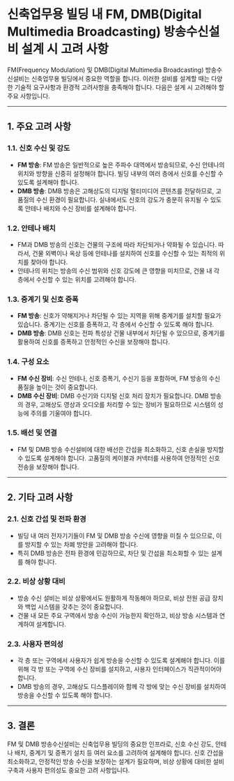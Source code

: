 # 신축업무용 빌딩 내 FM, DMB(Digital Multimedia Broadcasting) 방송수신설비 설계 시 고려 사항

FM(Frequency Modulation) 및 DMB(Digital Multimedia Broadcasting) 방송수신설비는 신축업무용 빌딩에서 중요한 역할을 합니다. 이러한 설비를 설계할 때는 다양한 기술적 요구사항과 환경적 고려사항을 충족해야 합니다. 다음은 설계 시 고려해야 할 주요 사항입니다.

---

## 1. **주요 고려 사항**

### 1.1. **신호 수신 및 강도**
- **FM 방송**: FM 방송은 일반적으로 높은 주파수 대역에서 방송되므로, 수신 안테나의 위치와 방향을 신중히 설정해야 합니다. 빌딩 내부의 여러 층에서 신호를 수신할 수 있도록 설계해야 합니다.
- **DMB 방송**: DMB 방송은 고해상도의 디지털 멀티미디어 콘텐츠를 전달하므로, 고품질의 수신 환경이 필요합니다. 실내에서도 신호의 강도가 충분히 유지될 수 있도록 안테나 배치와 수신 장비를 설계해야 합니다.

### 1.2. **안테나 배치**
- FM과 DMB 방송의 신호는 건물의 구조에 따라 차단되거나 약화될 수 있습니다. 따라서, 건물 외벽이나 옥상 등에 안테나를 설치하여 신호를 수신할 수 있는 최적의 위치를 찾아야 합니다.
- 안테나의 위치는 방송의 수신 범위와 신호 강도에 큰 영향을 미치므로, 건물 내 각 층에서 수신할 수 있는 위치를 고려해야 합니다.

### 1.3. **중계기 및 신호 증폭**
- **FM 방송**: 신호가 약해지거나 차단될 수 있는 지역을 위해 중계기를 설치할 필요가 있습니다. 중계기는 신호를 증폭하고, 각 층에서 수신할 수 있도록 해야 합니다.
- **DMB 방송**: DMB 신호는 전파 특성상 건물 내부에서 차단될 수 있으므로, 중계기를 활용하여 신호를 증폭하고 안정적인 수신을 보장해야 합니다.

### 1.4. **구성 요소**
- **FM 수신 장비**: 수신 안테나, 신호 증폭기, 수신기 등을 포함하며, FM 방송의 수신 품질을 높이는 것이 중요합니다.
- **DMB 수신 장비**: DMB 수신기와 디지털 신호 처리 장치가 필요합니다. DMB 방송의 경우, 고해상도 영상과 오디오를 처리할 수 있는 장비가 필요하므로 시스템의 성능에 주의를 기울여야 합니다.

### 1.5. **배선 및 연결**
- FM 및 DMB 방송 수신설비에 대한 배선은 간섭을 최소화하고, 신호 손실을 방지할 수 있도록 설계해야 합니다. 고품질의 케이블과 커넥터를 사용하여 안정적인 신호 전송을 보장해야 합니다.

---

## 2. **기타 고려 사항**

### 2.1. **신호 간섭 및 전파 환경**
- 빌딩 내 여러 전자기기들이 FM 및 DMB 방송 수신에 영향을 미칠 수 있으므로, 이를 방지할 수 있는 차폐 방안을 고려해야 합니다.
- 특히 DMB 방송은 전파 환경에 민감하므로, 차단 및 간섭을 최소화할 수 있는 설계를 해야 합니다.

### 2.2. **비상 상황 대비**
- 방송 수신 설비는 비상 상황에서도 원활하게 작동해야 하므로, 비상 전원 공급 장치와 백업 시스템을 갖추는 것이 중요합니다.
- 건물 내 모든 주요 구역에서 방송 수신이 가능한지 확인하고, 비상 방송 시스템과 연계하여 설계합니다.

### 2.3. **사용자 편의성**
- 각 층 또는 구역에서 사용자가 쉽게 방송을 수신할 수 있도록 설계해야 합니다. 이를 위해 각 방 또는 구역에 수신 장비를 설치하고, 사용자 인터페이스가 직관적이어야 합니다.
- DMB 방송의 경우, 고해상도 디스플레이와 함께 각 방에 맞는 수신 장비를 설치하여 방송을 수신할 수 있도록 해야 합니다.

---

## 3. **결론**

FM 및 DMB 방송수신설비는 신축업무용 빌딩의 중요한 인프라로, 신호 수신 강도, 안테나 배치, 중계기 및 증폭기 설치 등 여러 요소를 고려하여 설계해야 합니다. 신호 간섭을 최소화하고, 안정적인 방송 수신을 보장하는 설계가 필요하며, 비상 상황에 대비한 설비 구축과 사용자 편의성도 중요한 고려 사항입니다.
